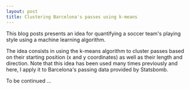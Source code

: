 ```yaml
---
layout: post
title: Clustering Barcelona's passes using k-means
---
```


This blog posts presents an idea for quantifying a soccer team's playing style using a machine learning algorithm. 

The idea consists in using the k-means algorithm to cluster passes based on their starting position (x and y coordinates) as well as their length and direction. Note that this idea has been used many times previously and here, I apply it to Barcelona's passing data provided by Statsbomb. 

To be continued ... 


